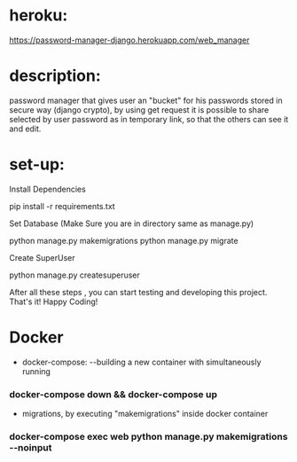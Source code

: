 # heroku: 
https://password-manager-django.herokuapp.com/web_manager
# description: 
password manager that gives user an "bucket" for his passwords stored in secure way (django crypto), by using get request it is possible to share selected by user password as in temporary link, so that the others can see it and edit.
# set-up: 
Install Dependencies

pip install -r requirements.txt

Set Database (Make Sure you are in directory same as manage.py)

python manage.py makemigrations python manage.py migrate

Create SuperUser

python manage.py createsuperuser

After all these steps , you can start testing and developing this project. That's it! Happy Coding!

# Docker
- docker-compose:
 --building a new container with simultaneously running
### docker-compose down && docker-compose up
 - migrations, by executing "makemigrations" inside docker container
### docker-compose exec web python manage.py makemigrations --noinput
